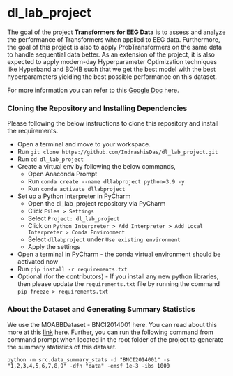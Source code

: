 # dl_lab_project

The goal of the project **Transformers for EEG Data** is to assess and analyze the performance of Transformers when applied to EEG data. Furthermore, the goal of this project is also to apply ProbTransformers on the same data to handle sequential data better. As an extension of the project, it is also expected to apply modern-day Hyperparameter Optimization techniques like Hyperband and BOHB such that we get the best model with the best hyperparameters yielding the best possible performance on this dataset.

For more information you can refer to this [Google Doc](https://docs.google.com/document/d/1N7uG7VsaE7LVqsaoxjrBQCio4SGWjhkmxrTy3-VaLP8/edit?usp=sharing) here.

### Cloning the Repository and Installing Dependencies
Please following the below instructions to clone this repository and install the requirements.

- Open a terminal and move to your workspace.
- Run `git clone https://github.com/IndrashisDas/dl_lab_project.git`
- Run `cd dl_lab_project`
- Create a virtual env by following the below commands,
  - Open Anaconda Prompt
  - Run `conda create --name dllabproject python=3.9 -y`
  - Run `conda activate dllabproject`
- Set up a Python Interpreter in PyCharm
  - Open the dl_lab_project repository via PyCharm
  - Click `Files > Settings`
  - Select `Project: dl_lab_project`
  - Click on `Python Interpreter > Add Interpreter > Add Local Interpreter > Conda Environment`
  - Select `dllabproject` under `Use existing environment` 
  - Apply the settings
- Open a terminal in PyCharm - the conda virtual environment should be activated now
- Run `pip install -r requirements.txt`
- Optional (for the contributors) - If you install any new python libraries, then please update the `requirements.txt` file by running the command `pip freeze > requirements.txt`

### About the Dataset and Generating Summary Statistics

We use the MOABBDataset - BNCI2014001 here. You can read about this more at this [link](http://moabb.neurotechx.com/docs/generated/moabb.datasets.BNCI2014001.html) here. Further, you can run the following command from command prompt when located in the root folder of the project to generate the summary statistics of this dataset.

`python -m src.data_summary_stats -d "BNCI2014001" -s "1,2,3,4,5,6,7,8,9" -dfn "data" -emsf 1e-3 -ibs 1000`